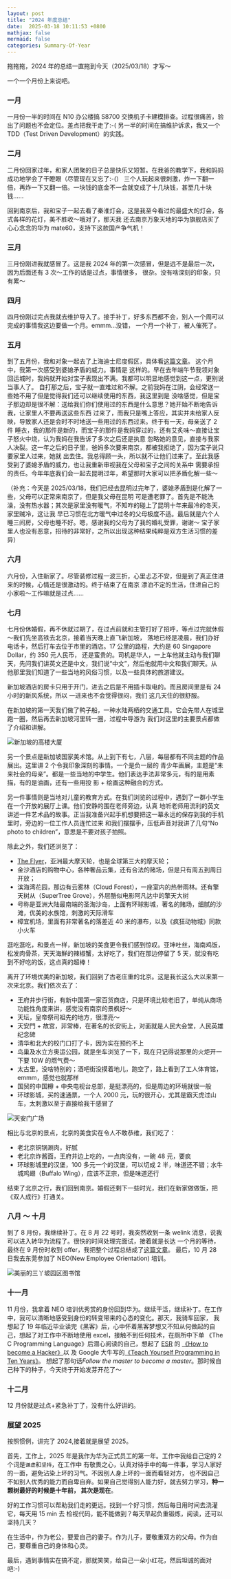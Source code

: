```yaml
---
layout: post
title: "2024 年度总结"
date:  2025-03-18 10:11:53 +0800
mathjax: false
mermaid: false
categories: Summary-Of-Year
---
```


拖拖拖，2024 年的总结一直拖到今天（2025/03/18）才写～

一个一个月份上来说吧。

### 一月
一月份一半的时间在 N10 办公楼搞 S8700 交换机子卡建模排查。过程很痛苦，验出了问题也不会定位。差点把我干走了:-(
另一半的时间在搞维护诉求，我又一个 TDD（Test Driven Development）的实践。

### 二月
二月份回家过年，和家人团聚的日子总是快乐又短暂。在我爸的教学下，我和妈妈成功地学会了干瞪眼（尽管现在又忘了:-(）
三个人玩起来很刺激，炸一下翻一倍，再炸一下又翻一倍。一块钱的底金不一会就变成了十几块钱，甚至几十块钱……

回到南京后，我和宝子一起去看了秦淮灯会，这是我至今看过的最盛大的灯会，各式各样的花灯，美不胜收～哦对了，那天我
还去南京万象天地的华为旗舰店买了心心念念的华为 mate60，支持下这款国产争气机！

### 三月
三月份刚进我就感冒了。这是我 2024 年的第一次感冒，但是远不是最后一次，因为后面还有 3 次～工作的话是过点，事情很多，
很杂。没有啥深刻的印象，只有累～

### 四月
四月份刚过完点我就去维护导入了。接手补丁，好多东西都不会，别人一个周可以完成的事情我这边要做一个月。emmm...没错，
一个月一个补丁，被人催死了。

### 五月
到了五月份，我和对象一起去了上海迪士尼度假区，具体看[这篇文章](https://guo-sj.github.io/tour/2024/05/05/shanghai-disney-resort.html)。
这个月中，我第一次感受到婆媳矛盾的威力。事情是
这样的。早在去年端午节我领对象回运城时，我妈就开始对宝子表现出不满。我都可以明显地感觉到这一点，更别说当事人了。
自打那之后，宝子就一直难过和不解。之前我妈在江阴，会经常送一些她不用了但是觉得我们还可以继续使用的东西，我这里到是
没啥感觉，但是宝子那边却是很不解：送给我们你们使用过的东西是什么意思？她开始不断地告诉我，让家里人不要再送这些东西
过来了，而我只是嘴上答应，其实并未给家人反映，导致家人还是会时不时地送一些用过的东西过来。终于有一天，母亲送了 2 件
睡衣，我的那件是新的，而宝子的那件是我妈穿过的，还有艾炙味～直接让宝子怒火中烧，认为我妈在我告诉了多次之后还是执意
忽略她的意见，直接与我家人决裂。这一年之后的日子里，爸妈多次要来南京，都被我拒绝了，因为宝子说只要家里人过来，她就
出去住。我总得顾一头，所以就不让他们过来了。至此我感受到了婆媳矛盾的威力，也让我重新审视我在父母和宝子之间的关系中
需要承担的责任。今年年底我们会一起去昆明过年，希望那时大家可以把矛盾化解一些～

（补充：今天是 2025/03/18，我们已经去昆明过完年了，婆媳矛盾到是化解了一些，父母可以正常来南京了，但是我父母在昆明
可是遭老罪了。首先是不能洗澡，没有热水器；其次是家里没有暖气，不知咋的碰上了昆明十年来最冷的冬天，家里贼冷，这让我
早已习惯在北方暖气中过冬的父母极度不适。最后就是六个人睡三间房，父母也睡不好。嗯，感谢我的父母为了我的婚礼受罪，谢谢～
宝子家里人也没有恶意，招待的非常好，之所以出现这种结果纯粹是双方生活习惯的差异）

### 六月
六月份，入住新家了。尽管装修过程一波三折，心里忐忑不安，但是到了真正住进来的时候，心情还是很激动的。终于结束了在南京
漂泊不定的生活，住进自己的小家啦～工作嘛就是过点……

### 七月
七月份休婚假，再不休就过期了，在过点前就和主管打好了招呼，等点过完就休假～我们先坐高铁去北京，接着当天晚上直飞新加坡，
落地已经是凌晨，我们办好电话卡，然后打车去位于市里的酒店。17 公里的路程，大约是 60 Singapore Dollar，约 350 元人民币，
还是蛮贵的。司机是华人，一上车他就主动与我们聊天，先问我们讲英文还是中文，我们说“中文”，然后他就用中文和我们聊天。从
他那里我们知道了一些当地的风俗习惯，以及一些具体的旅游建议。

新加坡酒店的房卡只用于开门，进去之后是不用插卡取电的。而且房间里是有 24 小时的新风系统，所以 一进来也不会觉得很闷，我们
这几天住的很舒服。

在新加坡的第一天我们做了鸭子船，一种水陆两栖的交通工具。它会先带人在城里跑一圈，然后再去新加坡河里转一圈，过程中导游为
我们对这里的主要景点都做了介绍和讲解。

![新加坡的高楼大厦](/assets/honeymoon/singpore_tour_1.jpeg)

另一个景点是新加坡国家美术馆。从上到下有七，八层，每层都有不同主题的作品展出。这里讲 2 个令我印象深刻的事情。一个是负一层的
青少年画展，主题是“未来社会的母亲”。都是一些当地的中学生。他们表达手法非常多元，有的是用素描，有的是油画，还有一些用投
影 + 绘画这种融合的方式。

另一件事情则是当地对儿童的教育方式。在我们浏览的过程中，遇到了一群小学生在一个开放的展厅上课。他们安静的围在老师旁边，认真
地听老师用流利的英文讲述一件艺术品的故事。正当我准备兴起手机想要把这一幕永远的保存到我的手机里时，旁边的一位工作人员连忙过来
和我们摆摆手，压低声音对我讲了几句“No photo to children”，意思是不要对孩子拍照。

除此之外，我们还浏览了：
- [The Flyer](https://en.wikipedia.org/wiki/Singapore_Flyer)，亚洲最大摩天轮，也是全球第三大的摩天轮；
- 金沙酒店的购物中心，各种奢品云集，还有合法的赌场，但是只有周五到周日开放；
- 滨海湾花园，那边有云雾林（Cloud Forest），一座室内的热带雨林。还有擎天树从（SuperTree Grove），外层酷似电影阿凡达中的擎天大树
- 号称是亚洲大陆最南端的圣淘沙岛，上面有环球影城，著名的赌场，细腻的沙滩，优美的水族馆，刺激的天际滑车
- 樟宜机场，里面有非常著名的落差近 40 米的瀑布，以及《疯狂动物城》同款小火车

逛吃逛吃，和景点一样，新加坡的美食更令我们感到惊叹。亚坤吐丝，海南鸡饭，松发肉骨茶，天天海鮮的辣椒蟹，太好吃了，我们在那边停留了
5 天，就没有吃到不好吃的饭，这点真的超棒！

离开了环境优美的新加坡，我们回到了古老庄重的北京。这是我长这么大以来第一次来北京。我们依次去了：
- 王府井步行街，有新中国第一家百货商店，只是环境比较老旧了，单纯从商场功能性角度来讲，感觉没有南京的景枫好～
- 天坛，皇帝祭司祖先的地方，很漂亮～
- 天安門 + 故宫，非常棒，在著名的长安街上，对面就是人民大会堂，人民英雄纪念碑
- 清华和北大的校门口打了卡，因为实在预约不上
- 鸟巢及水立方奥运公园，就是坐车浏览了一下，现在只记得说那里的火炬开一下要 10W 的燃气费～
- 太古里，没啥特别的；酒吧街没摸着地儿，跑空了，路上看到了工人体育馆，emmm，感觉也就那样
- 国贸的中国樽 + 中央电视台总部，是挺漂亮的，但是周边的环境就很一般
- 环球影城，买的速通票，一个人 2000 元，玩的很开心，尤其是霸天虎过山车，太刺激以至于直接给我干感冒了

![天安门广场](/assets/honeymoon/singpore_tour_2.jpeg)

相比与北京的景点，北京的美食实在令人不敢恭维，我们吃了：
- 老北京铜锅涮肉，好腻
- 老北京炸酱面，王府井边上吃的，一点肉没有，一碗 48 元，要疯
- 环球影城里的汉堡，100 多元一个的汉堡，可以切成 2 半，味道还不错；水牛城鸡翅（Buffalo Wing），应该不正宗，但是味道还行

结束了北京之行，我们回到南京。婚假还剩下一些时光，我们在新家做做饭，把《双人成行》打通关。

### 八月 ～ 十月
到了 8 月份，我继续补丁。在 8 月 22 号时，我突然收到一条 welink 消息，说我可以进入转华为流程了。很快的时间处理完面试，接着就是长达
一个月的等待，最终在 9 月份时收到 offer，我把整个过程总结成了[这篇文章](https://guo-sj.github.io/interview/2024/10/22/huawei-on-boarding.html)。
最后，10 月 28 日我去东莞参加了 NEO(New Employee Orientation) 培训。

![美丽的三丫坡园区图书馆](/assets/honeymoon/neo_1.jpeg)

### 十一月
11 月份，我拿着 NEO 培训优秀赏的身份回到华为。继续干活，继续补丁。在工作中，我可以清晰地感受到身份的转变带来的心态的变化。那天，我骑车回家，
我想起了 19 年临近毕业读完《黑客》后，心中怀着黑客梦想又不知从何做起的自己，想起了对工作中不断地使用 excel，接触不到任何技术，在厕所中下单
《The C Programming Language》后潜心阅读的自己，想起了 [ESR](https://en.wikipedia.org/wiki/Eric_S._Raymond) 的 [《How to become a Hacker》](https://en.wikipedia.org/wiki/Eric_S._Raymond)以
及 Google 大牛写的[《Teach Yourself Programming in Ten Years》](https://norvig.com/21-days.html)。
想起了那句话*Follow the master to become a master*。那时候自己种下的种子，今天终于开始发芽开花了～

### 十二月
12 月份就是过点+紧急补丁了，没有什么好讲的。

### 展望 2025
按照惯例，讲完了 2024,接着就是展望 2025。

首先，工作上，2025 年是我作为华为正式员工的第一年。工作中我给自己定的 2 个词是`谦虚`和`坚持`，在工作中
有敬畏之心，认真对待手中的每一件事，学习人家好的一面，避免沾染上坏的习气。不因别人身上坏的一面而看轻对方，
也不因自己不如别人优秀的能力而自卑自弃。如果自己觉得别人能力好，就去努力学习，**种一颗树最好的时候是十年前，
其次是现在**。

好的工作习惯可以帮助我们走的更远。找到一个好习惯，然后每日用时间去浇灌它，每天用 15 min 去
检视代码，能不能做到？每天早起负重锻炼，阅读，还可以坚持几天？

在生活中，作为老公，要爱自己的妻子。作为儿子，要敬重双方的父母。作为自己，要尊重自己的身体和心灵。

最后，遇到事情实在搞不定，那就笑笑，给自己一朵小红花，然后坦诚的面对吧:-)
